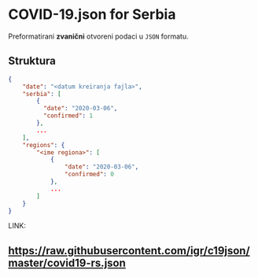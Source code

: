 # COVID-19.json for Serbia

Preformatirani **zvanični** otvoreni podaci u `JSON` formatu.

## Struktura

```json
{
    "date": "<datum kreiranja fajla>",
    "serbia": [
        {
          "date": "2020-03-06",
          "confirmed": 1
        },
        ...
    ],
    "regions": {
    	"<ime regiona>": [
    		{
          		"date": "2020-03-06",
          		"confirmed": 0
        	},
        	...
    	]
	}
}

```


LINK:

## https://raw.githubusercontent.com/igr/c19json/master/covid19-rs.json
